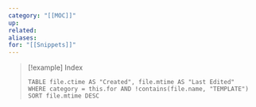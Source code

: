 ```yaml
---
category: "[[MOC]]"
up: 
related: 
aliases: 
for: "[[Snippets]]"
---
```


> [!example] Index
> ```dataview
> TABLE file.ctime AS "Created", file.mtime AS "Last Edited"
> WHERE category = this.for AND !contains(file.name, "TEMPLATE")
> SORT file.mtime DESC
> ```
